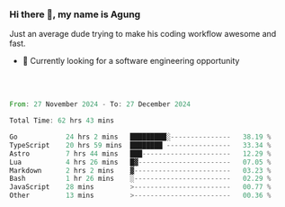 ### Hi there 👋, my name is Agung
Just an average dude trying to make his coding workflow awesome and fast.

<!--
**agungfir98/agungfir98** is a ✨ _special_ ✨ repository because its `README.md` (this file) appears on your GitHub profile.
-->

- 🔭 Currently looking for a software engineering opportunity
<br/>
<br/>
<!--START_SECTION:waka-->

```rust
From: 27 November 2024 - To: 27 December 2024

Total Time: 62 hrs 43 mins

Go            24 hrs 2 mins   █████████░---------------   38.19 %
TypeScript    20 hrs 59 mins  ████████ ----------------   33.34 %
Astro         7 hrs 44 mins   ███----------------------   12.29 %
Lua           4 hrs 26 mins   █▓-----------------------   07.05 %
Markdown      2 hrs 2 mins    ▓------------------------   03.23 %
Bash          1 hr 26 mins    ░------------------------   02.29 %
JavaScript    28 mins         >------------------------   00.77 %
Other         13 mins         >------------------------   00.36 %
```

<!--END_SECTION:waka-->
